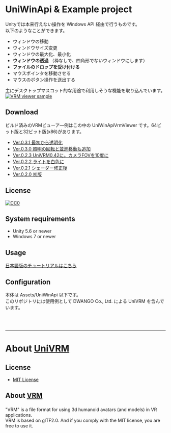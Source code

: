 # UniWinApi & Example project

Unityでは本来行えない操作を Windows API 経由で行うものです。  
以下のようなことができます。  

* ウィンドウの移動
* ウィンドウサイズ変更
* ウィンドウの最大化、最小化
* **ウィンドウの透過** （枠なしで、四角形でないウィンドウにします） 
* **ファイルのドロップを受け付ける**
* マウスポインタを移動させる
* マウスのボタン操作を送出する

主にデスクトップマスコット的な用途で利用しそうな機能を取り込んでいます。
[![VRM viewer sample](https://j.gifs.com/2v56qj.gif)](http://www.youtube.com/watch?v=EETQxzzv4uY "UniWinApi VRM viewer sample")

## Download

ビルド済みのVRMビューア―例はこの中の UniWinApiVrmViewer です。64ビット版と32ビット版(x86)があります。
* [Ver.0.3.1 最初から透明化](https://github.com/kirurobo/UniWinApi/releases/tag/v0.3.1)
* [Ver.0.3.0 照明の回転と並進移動も追加](https://github.com/kirurobo/UniWinApi/releases/tag/v0.3.0)
* [Ver.0.2.3 UniVRM0.42に。カメラFOVを10度に](https://github.com/kirurobo/UniWinApi/releases/tag/v0.2.3)
* [Ver.0.2.2 ライトを白色に](https://github.com/kirurobo/UniWinApi/releases/tag/v0.2.2)
* [Ver.0.2.1 シェーダー修正後](https://github.com/kirurobo/UniWinApi/releases/download/v0.2.1/UniWinApiVrmViewer_x64_v0.2.1.zip)
* [Ver.0.2.0 初版](https://github.com/kirurobo/UniWinApi/releases/download/v0.2.0/UniWinApiVrmViewer_x64.zip)


## License

[![CC0](http://i.creativecommons.org/p/zero/1.0/88x31.png "CC0")](http://creativecommons.org/publicdomain/zero/1.0/deed.ja)

## System requirements

* Unity 5.6 or newer
* Windows 7 or newer

## Usage

[日本語版のチュートリアルはこちら](docs/index_jp.md)

## Configuration

本体は Assets/UniWinApi 以下です。  
このリポジトリには使用例として DWANGO Co., Ltd. による UniVRM を含んでいます。

<br />
<br />

---

# About [UniVRM](https://github.com/dwango/UniVRM/releases) 

## License

* [MIT License](Assets/VRM/LICENSE.txt)

## About [VRM](https://dwango.github.io/vrm/)
###
"VRM" is a file format for using 3d humanoid avatars (and models) in VR applications.  
VRM is based on glTF2.0. And if you comply with the MIT license, you are free to use it.  
